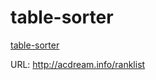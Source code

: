 # table-sorter

[table-sorter](http://my.ss.sysu.edu.cn/wiki/display/SPSP/Lab+02.+Table+Sorter)

URL:
http://acdream.info/ranklist
